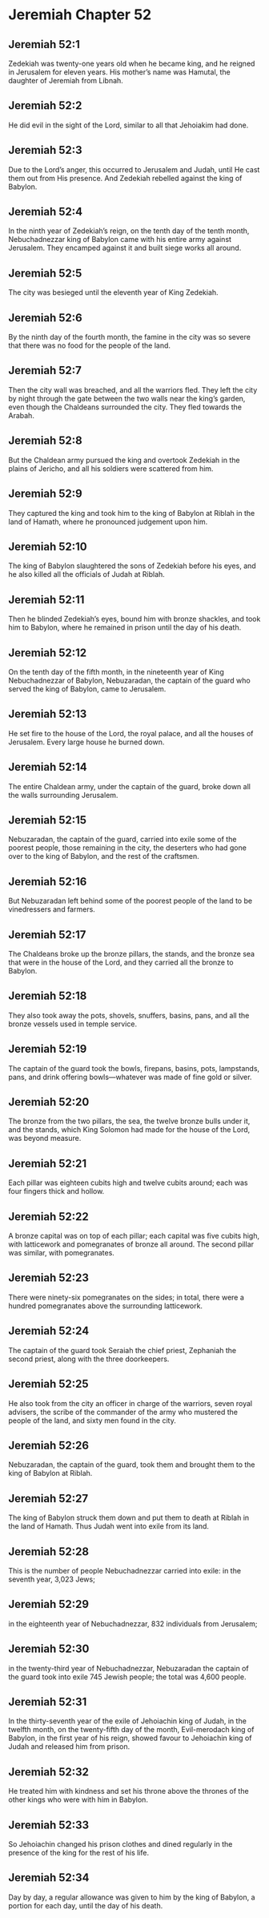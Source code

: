 # Jeremiah Chapter 52

## Jeremiah 52:1
Zedekiah was twenty-one years old when he became king, and he reigned in Jerusalem for eleven years. His mother’s name was Hamutal, the daughter of Jeremiah from Libnah.

## Jeremiah 52:2
He did evil in the sight of the Lord, similar to all that Jehoiakim had done.

## Jeremiah 52:3
Due to the Lord’s anger, this occurred to Jerusalem and Judah, until He cast them out from His presence. And Zedekiah rebelled against the king of Babylon.

## Jeremiah 52:4
In the ninth year of Zedekiah’s reign, on the tenth day of the tenth month, Nebuchadnezzar king of Babylon came with his entire army against Jerusalem. They encamped against it and built siege works all around.

## Jeremiah 52:5
The city was besieged until the eleventh year of King Zedekiah.

## Jeremiah 52:6
By the ninth day of the fourth month, the famine in the city was so severe that there was no food for the people of the land.

## Jeremiah 52:7
Then the city wall was breached, and all the warriors fled. They left the city by night through the gate between the two walls near the king’s garden, even though the Chaldeans surrounded the city. They fled towards the Arabah.

## Jeremiah 52:8
But the Chaldean army pursued the king and overtook Zedekiah in the plains of Jericho, and all his soldiers were scattered from him.

## Jeremiah 52:9
They captured the king and took him to the king of Babylon at Riblah in the land of Hamath, where he pronounced judgement upon him.

## Jeremiah 52:10
The king of Babylon slaughtered the sons of Zedekiah before his eyes, and he also killed all the officials of Judah at Riblah.

## Jeremiah 52:11
Then he blinded Zedekiah’s eyes, bound him with bronze shackles, and took him to Babylon, where he remained in prison until the day of his death.

## Jeremiah 52:12
On the tenth day of the fifth month, in the nineteenth year of King Nebuchadnezzar of Babylon, Nebuzaradan, the captain of the guard who served the king of Babylon, came to Jerusalem.

## Jeremiah 52:13
He set fire to the house of the Lord, the royal palace, and all the houses of Jerusalem. Every large house he burned down.

## Jeremiah 52:14
The entire Chaldean army, under the captain of the guard, broke down all the walls surrounding Jerusalem.

## Jeremiah 52:15
Nebuzaradan, the captain of the guard, carried into exile some of the poorest people, those remaining in the city, the deserters who had gone over to the king of Babylon, and the rest of the craftsmen.

## Jeremiah 52:16
But Nebuzaradan left behind some of the poorest people of the land to be vinedressers and farmers.

## Jeremiah 52:17
The Chaldeans broke up the bronze pillars, the stands, and the bronze sea that were in the house of the Lord, and they carried all the bronze to Babylon.

## Jeremiah 52:18
They also took away the pots, shovels, snuffers, basins, pans, and all the bronze vessels used in temple service.

## Jeremiah 52:19
The captain of the guard took the bowls, firepans, basins, pots, lampstands, pans, and drink offering bowls—whatever was made of fine gold or silver.

## Jeremiah 52:20
The bronze from the two pillars, the sea, the twelve bronze bulls under it, and the stands, which King Solomon had made for the house of the Lord, was beyond measure.

## Jeremiah 52:21
Each pillar was eighteen cubits high and twelve cubits around; each was four fingers thick and hollow.

## Jeremiah 52:22
A bronze capital was on top of each pillar; each capital was five cubits high, with latticework and pomegranates of bronze all around. The second pillar was similar, with pomegranates.

## Jeremiah 52:23
There were ninety-six pomegranates on the sides; in total, there were a hundred pomegranates above the surrounding latticework.

## Jeremiah 52:24
The captain of the guard took Seraiah the chief priest, Zephaniah the second priest, along with the three doorkeepers.

## Jeremiah 52:25
He also took from the city an officer in charge of the warriors, seven royal advisers, the scribe of the commander of the army who mustered the people of the land, and sixty men found in the city.

## Jeremiah 52:26
Nebuzaradan, the captain of the guard, took them and brought them to the king of Babylon at Riblah.

## Jeremiah 52:27
The king of Babylon struck them down and put them to death at Riblah in the land of Hamath. Thus Judah went into exile from its land.

## Jeremiah 52:28
This is the number of people Nebuchadnezzar carried into exile: in the seventh year, 3,023 Jews;

## Jeremiah 52:29
in the eighteenth year of Nebuchadnezzar, 832 individuals from Jerusalem;

## Jeremiah 52:30
in the twenty-third year of Nebuchadnezzar, Nebuzaradan the captain of the guard took into exile 745 Jewish people; the total was 4,600 people.

## Jeremiah 52:31
In the thirty-seventh year of the exile of Jehoiachin king of Judah, in the twelfth month, on the twenty-fifth day of the month, Evil-merodach king of Babylon, in the first year of his reign, showed favour to Jehoiachin king of Judah and released him from prison.

## Jeremiah 52:32
He treated him with kindness and set his throne above the thrones of the other kings who were with him in Babylon.

## Jeremiah 52:33
So Jehoiachin changed his prison clothes and dined regularly in the presence of the king for the rest of his life.

## Jeremiah 52:34
Day by day, a regular allowance was given to him by the king of Babylon, a portion for each day, until the day of his death.

